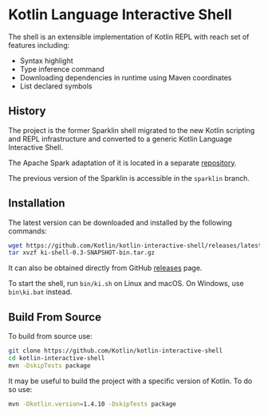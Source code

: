 # Kotlin Language Interactive Shell

The shell is an extensible implementation of Kotlin REPL with reach set of features including:

- Syntax highlight
- Type inference command
- Downloading dependencies in runtime using Maven coordinates
- List declared symbols


## History

The project is the former Sparklin shell migrated to the new Kotlin scripting and REPL infrastructure and converted to a
generic Kotlin Language Interactive Shell.

The Apache Spark adaptation of it is located in a separate [repository](https://github.com/Kotlin/kotlin-spark-shell).

The previous version of the Sparklin is accessible in the `sparklin` branch.

## Installation

The latest version can be downloaded and installed by the following commands:

```bash
wget https://github.com/Kotlin/kotlin-interactive-shell/releases/latest/download/ki-shell-0.3-SNAPSHOT-bin.tar.gz
tar xvzf ki-shell-0.3-SNAPSHOT-bin.tar.gz
```

It can also be obtained directly from
GitHub [releases](https://github.com/Kotlin/kotlin-interactive-shell/releases/latest) page. 

To start the shell, run `bin/ki.sh` on Linux and macOS. On Windows, use `bin\ki.bat` instead.

## Build From Source

To build from source use:
```bash
git clone https://github.com/Kotlin/kotlin-interactive-shell
cd kotlin-interactive-shell
mvn -DskipTests package
```
It may be useful to build the project with a specific version of Kotlin. To do so use:
```bash
mvn -Dkotlin.version=1.4.10 -DskipTests package
```
